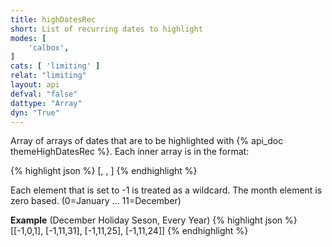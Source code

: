 ```yaml
---
title: highDatesRec
short: List of recurring dates to highlight
modes: [
	'calbox',
]
cats: [ 'limiting' ]
relat: "limiting"
layout: api
defval: "false"
dattype: "Array"
dyn: "True"
---
```



Array of arrays of dates that are to be highlighted with {% api_doc themeHighDatesRec %}. Each inner array is in the format:

{% highlight json %}
[<year>, <month>, <date>]
{% endhighlight %}

Each element that is set to -1 is treated as a wildcard. The month element is
zero based. (0=January ... 11=December)

**Example** (December Holiday Seson, Every Year)
{% highlight json %}
[[-1,0,1], [-1,11,31], [-1,11,25], [-1,11,24]]
{% endhighlight %}

